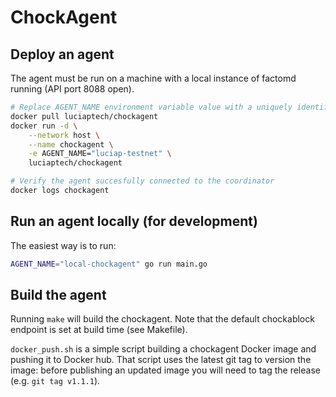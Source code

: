 # ChockAgent

## Deploy an agent

The agent must be run on a machine with a local instance of factomd running (API port 8088 open).

```bash
# Replace AGENT_NAME environment variable value with a uniquely identifiable name
docker pull luciaptech/chockagent
docker run -d \
    --network host \
    --name chockagent \
    -e AGENT_NAME="luciap-testnet" \
    luciaptech/chockagent

# Verify the agent succesfully connected to the coordinator
docker logs chockagent
```

## Run an agent locally (for development)

The easiest way is to run:

```bash
AGENT_NAME="local-chockagent" go run main.go
```

## Build the agent

Running `make` will build the chockagent. Note that the default chockablock endpoint is set at build time (see Makefile).

`docker_push.sh` is a simple script building a chockagent Docker image and pushing it to Docker hub. That script uses the latest git tag to version the image: before publishing an updated image you will need to tag the release (e.g. `git tag v1.1.1`).
